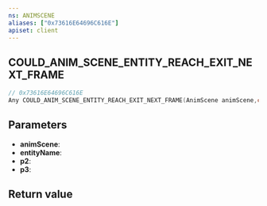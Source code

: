 ```yaml
---
ns: ANIMSCENE
aliases: ["0x73616E64696C616E"]
apiset: client
---
```

## COULD_ANIM_SCENE_ENTITY_REACH_EXIT_NEXT_FRAME

```c
// 0x73616E64696C616E
Any COULD_ANIM_SCENE_ENTITY_REACH_EXIT_NEXT_FRAME(AnimScene animScene,const char* entityName,Any p2,Any p3);
```


## Parameters
* **animScene**:
* **entityName**:
* **p2**:
* **p3**:

## Return value